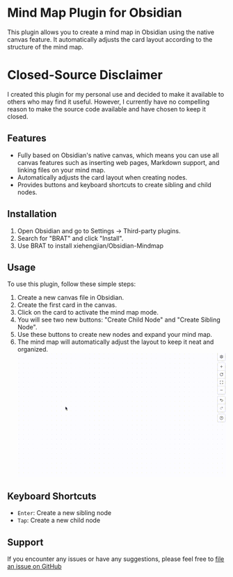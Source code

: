 # Mind Map Plugin for Obsidian

This plugin allows you to create a mind map in Obsidian using the native canvas feature. It automatically adjusts the card layout according to the structure of the mind map.

# Closed-Source Disclaimer
I created this plugin for my personal use and decided to make it available to others who may find it useful. However, I currently have no compelling reason to make the source code available and have chosen to keep it closed. 

## Features

- Fully based on Obsidian's native canvas, which means you can use all canvas features such as inserting web pages, Markdown support, and linking files on your mind map.
- Automatically adjusts the card layout when creating nodes.
- Provides buttons and keyboard shortcuts to create sibling and child nodes.

## Installation

1. Open Obsidian and go to Settings -> Third-party plugins.
2. Search for "BRAT" and click "Install".
3. Use BRAT to install xiehengjian/Obsidian-Mindmap

## Usage

To use this plugin, follow these simple steps:

1. Create a new canvas file in Obsidian.
2. Create the first card in the canvas.
3. Click on the card to activate the mind map mode.
4. You will see two new buttons: "Create Child Node" and "Create Sibling Node".
5. Use these buttons to create new nodes and expand your mind map.
6. The mind map will automatically adjust the layout to keep it neat and organized.
![](rec.gif)

## Keyboard Shortcuts

- `Enter`: Create a new sibling node
- `Tap`: Create a new child node

## Support

If you encounter any issues or have any suggestions, please feel free to [file an issue on GitHub](https://github.com/xiehengjian/Obsidian-Mindmap/issues)

